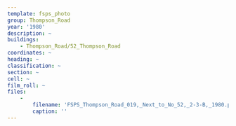 ```yaml
---
template: fsps_photo
group: Thompson_Road
year: '1980'
description: ~
buildings:
    - Thompson_Road/52_Thompson_Road
coordinates: ~
heading: ~
classification: ~
section: ~
cell: ~
film_roll: ~
files:
    -
        filename: 'FSPS_Thompson_Road_019,_Next_to_No_52,_2-3-B,_1980.png'
        caption: ''
---
```

